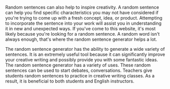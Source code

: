 Random sentences can also help to inspire creativity. A random sentence can help you find specific characteristics you may not have considered if you're trying to come up with a fresh concept, idea, or product. Attempting to incorporate the sentence into your work will assist you in understanding it in new and unexpected ways. If you've come to this website, it's most likely because you're looking for a random sentence. A random word isn't always enough, that's where the random sentence generator helps a lot.


The random sentence generator has the ability to generate a wide variety of sentences. It is an extremely useful tool because it can significantly improve your creative writing and possibly provide you with some fantastic ideas. The random sentence generator has a variety of uses. These random sentences can be used to start debates, conversations. Teachers give students random sentences to practice in creative writing classes. As a result, it is beneficial to both students and English instructors.
